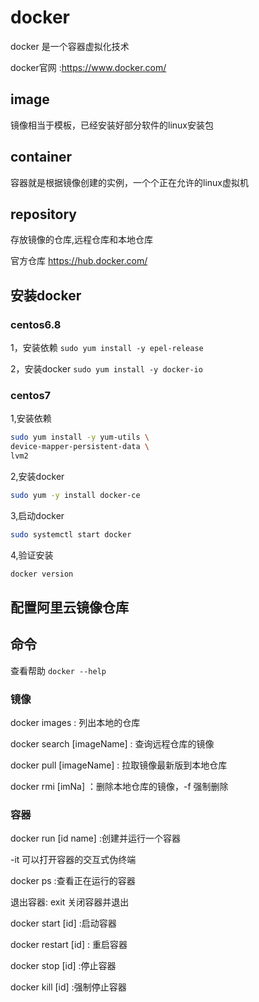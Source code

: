 # docker

docker 是一个容器虚拟化技术

docker官网 :<https://www.docker.com/> 

## image 

镜像相当于模板，已经安装好部分软件的linux安装包

## container

容器就是根据镜像创建的实例，一个个正在允许的linux虚拟机

## repository

存放镜像的仓库,远程仓库和本地仓库

官方仓库 <https://hub.docker.com/> 

## 安装docker

### centos6.8

1，安装依赖 `sudo yum install -y epel-release`

2，安装docker `sudo yum install -y docker-io`

### centos7

1,安装依赖

```bash
sudo yum install -y yum-utils \
device-mapper-persistent-data \
lvm2
```

2,安装docker

```bash
sudo yum -y install docker-ce
```

3,启动docker

```bash
sudo systemctl start docker
```

4,验证安装

```bash
docker version
```

## 配置阿里云镜像仓库

## 命令

查看帮助 `docker --help`

### 镜像

docker images : 列出本地的仓库

docker search [imageName] : 查询远程仓库的镜像

docker pull [imageName] : 拉取镜像最新版到本地仓库

docker rmi [imNa]  ：删除本地仓库的镜像，-f 强制删除

### 容器

docker run [id name] :创建并运行一个容器

 -it 可以打开容器的交互式伪终端

docker ps :查看正在运行的容器

退出容器: exit 关闭容器并退出

docker start [id] :启动容器

docker restart [id] : 重启容器

docker stop [id] :停止容器

docker kill [id] :强制停止容器